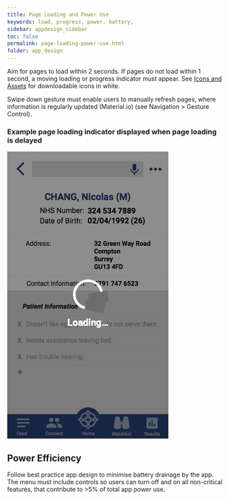 ```yaml
---
title: Page Loading and Power Use
keywords: load, progress, power, battery, 
sidebar: appdesign_sidebar
toc: false
permalink: page-loading-power-use.html
folder: app_design 
---
```


Aim for pages to load within 2 seconds.
If pages do not load within 1 second, a moving loading or progress indicator must appear. See [Icons and Assets](/icons-assets.html) for downloadable icons in white.

Swipe down gesture must enable users to manually refresh pages, where information is regularly updated (Material.io) (see Navigation > Gesture Control).  

### Example page loading indicator displayed when page loading is delayed  
<img class="img-responsive img-thumbnail" src="/images/examples/design-standards-loading-page.png">

## Power Efficiency
Follow best practice app design to minimise battery drainage by the app.   
The menu must include controls so users can turn off and on all non-critical features, that contribute to >5% of total app power use.